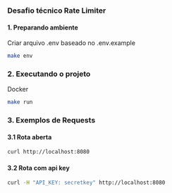 
### Desafio técnico Rate Limiter

#### 1. Preparando ambiente

Criar arquivo .env baseado no .env.example
```bash
make env
```

### 2. Executando o projeto

Docker
```bash
make run
```

### 3. Exemplos de Requests

#### 3.1 Rota aberta

```bash
curl http://localhost:8080

```


#### 3.2 Rota com api key

```bash
curl -H "API_KEY: secretkey" http://localhost:8080

```